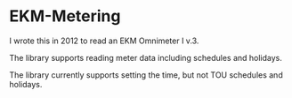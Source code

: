 # EKM-Metering

I wrote this in 2012 to read an EKM Omnimeter I v.3.

The library supports reading meter data including schedules and holidays.

The library currently supports setting the time, but not TOU schedules and holidays.
